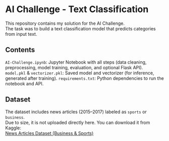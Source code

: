 # AI Challenge - Text Classification

This repository contains my solution for the AI Challenge.  
The task was to build a text classification model that predicts categories from input text.  

## Contents
`AI-Challenge.ipynb`: Jupyter Notebook with all steps (data cleaning, preprocessing, model training, evaluation, and optional Flask API).
`model.pkl` & `vectorizer.pkl`: Saved model and vectorizer (for inference, generated after training).
`requirements.txt`: Python dependencies to run the notebook and API.

## Dataset
The dataset includes news articles (2015–2017) labeled as `sports` or `business`.  
Due to size, it is not uploaded directly here. You can download it from Kaggle:  
[News Articles Dataset (Business & Sports)](https://www.kaggle.com/datasets/sameedhayat/news-articles)
